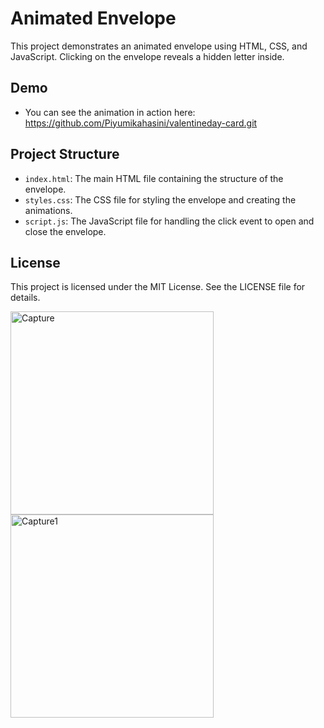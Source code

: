 # Animated Envelope
This project demonstrates an animated envelope using HTML, CSS, and JavaScript. Clicking on the envelope reveals a hidden letter inside.

## Demo
- You can see the animation in action here: https://github.com/Piyumikahasini/valentineday-card.git

## Project Structure
- `index.html`: The main HTML file containing the structure of the envelope.
- `styles.css`: The CSS file for styling the envelope and creating the animations.
- `script.js`: The JavaScript file for handling the click event to open and close the envelope.

## License
This project is licensed under the MIT License. See the LICENSE file for details.


<img width="325" alt="Capture" src="https://github.com/Piyumikahasini/valentineday-card/assets/125721766/c226086e-2b80-4e67-a8ee-c8786c47f968">
<img width="325" alt="Capture1" src="https://github.com/Piyumikahasini/valentineday-card/assets/125721766/84401c70-4341-4526-8266-89be44633cc4">
